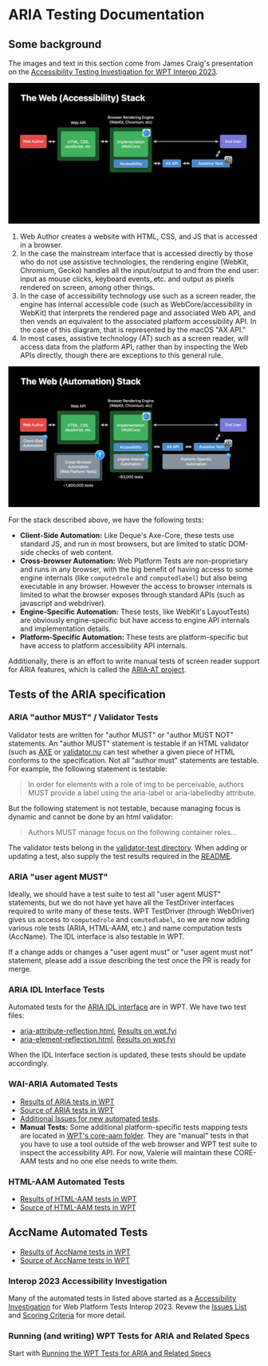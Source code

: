 # ARIA Testing Documentation

## Some background

The images and text in this section come from James Craig's presentation on the [Accessibility Testing Investigation for WPT Interop 2023](https://github.com/web-platform-tests/interop-2023-accessibility-testing).

![Diagram of the webstack from the web author, to the browser, to the at, to the user, with extra details about the browser process](images/web_accessibility_stack_axapi.png)

1. Web Author creates a website with HTML, CSS, and JS that is accessed in a browser.
2. In the case the mainstream interface that is accessed directly by those who do not use assistive technologies, the rendering engine (WebKit, Chromium, Gecko) handles all the input/output to and from the end user: input as mouse clicks, keyboard events, etc. and output as pixels rendered on screen, among other things.
3. In the case of accessibility technology use such as a screen reader, the engine has internal accessible code (such as WebCore/accessibility in WebKit) that interprets the rendered page and associated Web API, and then vends an equivalent to the associated platform accessibility API. In the case of this diagram, that is represented by the macOS "AX API."
4. In most cases, assistive technology (AT) such as a screen reader, will access data from the platform API, rather than by inspecting the Web APIs directly, though there are exceptions to this general rule.

![Diagram of the web stack input/output from the web author, to the browser engine, to the engine's accessibility internals, to the platform accessibility API, then to the assistive technology (such as a screen reader), and finally to the user, with additional details about the browser process](images/web_accessibility_stack_axapi_tests.png)

For the stack described above, we have the following tests:
- **Client-Side Automation:** Like Deque's Axe-Core, these tests use standard JS, and run in most browsers, but are limited to static DOM-side checks of web content.
- **Cross-browser Automation:** Web Platform Tests are non-proprietary and runs in any browser, with the big benefit of having access to some engine internals (like `computedrole` and `computedlabel`) but also being executable in any browser. However the access to browser internals is limited to what the browser exposes through standard APIs (such as javascript and webdriver).
- **Engine-Specific Automation:** These tests, like WebKit's LayoutTests) are obviously engine-specific but have access to engine API internals and implementation details.
- **Platform-Specific Automation:** These tests are platform-specific but have access to platform accessibility API internals.

Additionally, there is an effort to write manual tests of screen reader support for ARIA features, which is called the [ARIA-AT project](https://aria-at.w3.org/).

## Tests of the ARIA specification

### ARIA "author MUST" / Validator Tests

Validator tests are written for "author MUST" or "author MUST NOT" statements. An "author MUST" statement is testable if an HTML validator (such as [AXE](https://www.deque.com/axe/) or [validator.nu](https://validator.nu/) can test whether a given piece of HTML conforms to the specification. Not all "author must" statements are testable. For example, the following statement is testable:

> In order for elements with a role of img to be perceivable, authors MUST provide a label using the aria-label or aria-labelledby attribute.

But the following statement is not testable, because managing focus is dynamic and cannot be done by an html validator:

> Authors MUST manage focus on the following container roles...

The validator tests belong in the [validator-test directory](https://github.com/w3c/aria/tree/main/validator-tests). When adding or updating a test, also supply the test results required in the [README](https://github.com/w3c/aria/tree/main/validator-tests/README.md).

### ARIA "user agent MUST"

Ideally, we should have a test suite to test all "user agent MUST" statements, but we do not have yet have all the TestDriver interfaces required to write many of these tests. WPT TestDriver (through WebDriver) gives us access to `computedrole` and `comutedlabel`, so we are now adding various role tests (ARIA, HTML-AAM, etc.) and name computation tests (AccName). The IDL interface is also testable in WPT.

If a change adds or changes a "user agent must" or "user agent must not" statement, please add a issue describing the test once the PR is ready for merge. 

### ARIA IDL Interface Tests

Automated tests for the [ARIA IDL interface](https://w3c.github.io/aria/#idl-interface) are in WPT. We have two test files:
* [aria-attribute-reflection.html](https://github.com/web-platform-tests/wpt/blob/master/html/dom/aria-attribute-reflection.html), [Results on wpt.fyi](https://wpt.fyi/results/html/dom/aria-element-reflection.html?label=experimental&label=master&aligned&view=subtest)
* [aria-element-reflection.html](https://github.com/web-platform-tests/wpt/blob/master/html/dom/aria-element-reflection.html), [Results on wpt.fyi](https://wpt.fyi/results/html/dom/aria-attribute-reflection.html?label=experimental&label=master&aligned&view=subtest)

When the IDL Interface section is updated, these tests should be update accordingly.

### WAI-ARIA Automated Tests

- [Results of ARIA tests in WPT](https://wpt.fyi/results/wai-aria?label=master&label=experimental&aligned)
- [Source of ARIA tests in WPT](https://github.com/web-platform-tests/wpt/tree/master/wai-aria)
- [Additional Issues for new automated tests](https://github.com/web-platform-tests/interop-2023-accessibility-testing/issues).
- **Manual Tests:** Some additional platform-specific tests mapping tests are located in [WPT's core-aam folder](https://github.com/web-platform-tests/wpt/tree/master/core-aam). They are "manual" tests in that you have to use a tool outside of the web browser and WPT test suite to inspect the accessibility API. For now, Valerie will maintain these CORE-AAM tests and no one else needs to write them.

### HTML-AAM Automated Tests

- [Results of HTML-AAM tests in WPT](https://wpt.fyi/results/html-aam?label=master&label=experimental&aligned)
- [Source of HTML-AAM tests in WPT](https://github.com/web-platform-tests/wpt/tree/master/html-aam)

## AccName Automated Tests

- [Results of AccName tests in WPT](https://wpt.fyi/results/accname?label=master&label=experimental&aligned)
- [Source of AccName tests in WPT](https://github.com/web-platform-tests/wpt/tree/master/accname)

### Interop 2023 Accessibility Investigation 

Many of the automated tests in listed above started as a [Accessibility Investigation](https://github.com/web-platform-tests/interop-2023-accessibility-testing) for Web Platform Tests Interop 2023. Revew the [Issues List](https://github.com/web-platform-tests/interop-2023-accessibility-testing/issues) and [Scoring Criteria](https://github.com/web-platform-tests/interop-2023-accessibility-testing/issues/3) for more detail.

### Running (and writing) WPT Tests for ARIA and Related Specs

Start with [Running the WPT Tests for ARIA and Related Specs](./wpt.md)

